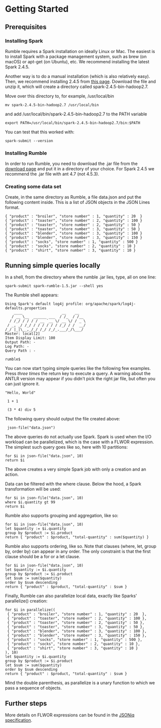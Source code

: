 # Getting Started

## Prerequisites

### Installing Spark

Rumble requires a Spark installation on ideally Linux or Mac. The easiest is to install Spark with a package management system, such as brew (on macOS) or apt-get (on Ubuntu), etc. We recommend installing the latest Spark 2.4.5.

Another way is to do a manual installation (which is also relatively easy). Then, we recommend installing 2.4.5 from [this page](https://spark.apache.org/downloads.html).
Download the file and unzip it, which will create a directory called spark-2.4.5-bin-hadoop2.7. 

Move over this directory to, for example, /usr/local/bin

    mv spark-2.4.5-bin-hadoop2.7 /usr/local/bin

and add /usr/local/bin/spark-2.4.5-bin-hadoop2.7 to the PATH variable

    export PATH=/usr/local/bin/spark-2.4.5-bin-hadoop2.7/bin:$PATH

You can test that this worked with:

    spark-submit --version

### Installing Rumble

In order to run Rumble, you need to download the .jar file from the [download page](https://github.com/Sparksoniq/rumble/releases)
and put it in a directory of your choice. For Spark 2.4.5 we recommend the .jar file with ant 4.7 (not 4.5.3).

### Creating some data set

Create, in the same directory as Rumble, a file data.json and put the following content inside. This is a list of JSON objects in the JSON Lines format.

    { "product" : "broiler", "store number" : 1, "quantity" : 20  }
    { "product" : "toaster", "store number" : 2, "quantity" : 100 }
    { "product" : "toaster", "store number" : 2, "quantity" : 50 }
    { "product" : "toaster", "store number" : 3, "quantity" : 50 }
    { "product" : "blender", "store number" : 3, "quantity" : 100 }
    { "product" : "blender", "store number" : 3, "quantity" : 150 }
    { "product" : "socks", "store number" : 1, "quantity" : 500 }
    { "product" : "socks", "store number" : 2, "quantity" : 10 }
    { "product" : "shirt", "store number" : 3, "quantity" : 10 }

## Running simple queries locally

In a shell, from the directory where the rumble .jar lies, type, all on one line:

    spark-submit spark-rumble-1.5.jar --shell yes
                 
The Rumble shell appears:

    Using Spark's default log4j profile: org/apache/spark/log4j-defaults.properties
        ____                  __    __   
       / __ \__  ______ ___  / /_  / /__ 
      / /_/ / / / / __ `__ \/ __ \/ / _ \
     / _, _/ /_/ / / / / / / /_/ / /  __/
    /_/ |_|\__,_/_/ /_/ /_/_.___/_/\___/ 
    Master: local[2]
    Item Display Limit: 100
    Output Path: -
    Log Path: -
    Query Path : -

    rumble$
    
You can now start typing simple queries like the following few examples. Press *three times* the return key to execute a query.
A warning about the ANTLR version may appear if you didn't pick the right jar file, but often you can just ignore it.

    "Hello, World"
 
     1 + 1
 
     (3 * 4) div 5
     
The following query should output the file created above:
     
     json-file("data.json")
     
The above queries do not actually use Spark. Spark is used when the I/O workload can be parallelized, which is the case with a FLWOR expression.
The simplest such query goes like so, here with 10 partitions:

    for $i in json-file("data.json", 10)
    return $i

The above creates a very simple Spark job with only a creation and an action.

Data can be filtered with the where clause. Below the hood, a Spark transformation will be used:

    for $i in json-file("data.json", 10)
    where $i.quantity gt 99
    return $i
    
Rumble also supports grouping and aggregation, like so:

    for $i in json-file("data.json", 10)
    let $quantity := $i.quantity
    group by $product := $i.product
    return { "product" : $product, "total-quantity" : sum($quantity) }
    

Rumble also supports ordering, like so. Note that clauses (where, let, group by, order by) can appear in any order.
The only constraint is that the first clause should be a for or a let clause.

    for $i in json-file("data.json", 10)
    let $quantity := $i.quantity
    group by $product := $i.product
    let $sum := sum($quantity)
    order by $sum descending
    return { "product" : $product, "total-quantity" : $sum }

Finally, Rumble can also parallelize local data, exactly like Sparks' parallelize() creation:

    for $i in parallelize((
     { "product" : "broiler", "store number" : 1, "quantity" : 20  },
     { "product" : "toaster", "store number" : 2, "quantity" : 100 },
     { "product" : "toaster", "store number" : 2, "quantity" : 50 },
     { "product" : "toaster", "store number" : 3, "quantity" : 50 },
     { "product" : "blender", "store number" : 3, "quantity" : 100 },
     { "product" : "blender", "store number" : 3, "quantity" : 150 },
     { "product" : "socks", "store number" : 1, "quantity" : 500 },
     { "product" : "socks", "store number" : 2, "quantity" : 10 },
     { "product" : "shirt", "store number" : 3, "quantity" : 10 }
    ), 10)
    let $quantity := $i.quantity
    group by $product := $i.product
    let $sum := sum($quantity)
    order by $sum descending
    return { "product" : $product, "total-quantity" : $sum }

Mind the double parenthesis, as parallelize is a unary function to which we pass a sequence of objects.

## Further steps

More details on FLWOR expressions can be found in the [JSONiq specification](http://www.jsoniq.org/docs/JSONiq/html-single/index.html#chapter-flwor).

